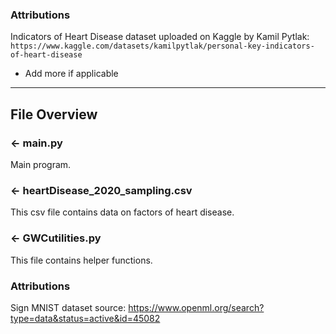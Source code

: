 ###  Attributions
Indicators of Heart Disease dataset uploaded on Kaggle by Kamil Pytlak: `https://www.kaggle.com/datasets/kamilpytlak/personal-key-indicators-of-heart-disease`
- Add more if applicable

---

## File Overview

### ← main.py
Main program.

### ← heartDisease_2020_sampling.csv
This csv file contains data on factors of heart disease.

### ← GWCutilities.py
This file contains helper functions.

###  Attributions
Sign MNIST dataset source: https://www.openml.org/search?type=data&status=active&id=45082
